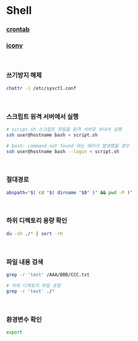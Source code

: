Shell
===

### [crontab](./crontab.md)
### [iconv](./iconv.md)

<br>

### 쓰기방지 해제
```sh
chattr -i /etc/sysctl.conf
```

<br>

### 스크립트 원격 서버에서 실행
```sh
# script.sh 스크립트 파일을 원격 서버로 보내서 실행
ssh user@hostname bash < script.sh

# bash: command not found 라는 에러가 발생했을 경우
ssh user@hostname bash --login < script.sh
```

<br>

### 절대경로
```sh
abspath="$( cd "$( dirname "$0" )" && pwd -P )"
```

<br>

### 하위 디렉토리 용량 확인
```sh
du -sh ./* | sort -rh
```

<br>

### 파일 내용 검색
```sh
grep -r 'text' /AAA/BBB/CCC.txt

# 하위 디렉토리 파일 포함
grep -r 'text' ./*
```

<br>

### 환경변수 확인
```sh
export
```

<br>

### 


